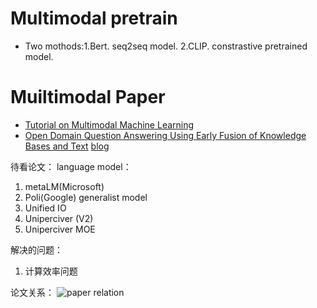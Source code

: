 # Multimodal pretrain
- Two mothods:1.Bert. seq2seq model. 2.CLIP. constrastive pretrained model.

# Muiltimodal Paper
- [Tutorial on Multimodal Machine Learning](https://www.cs.cmu.edu/~morency/MMML-Tutorial-ACL2017.pdf)
- [Open Domain Question Answering Using Early Fusion of Knowledge Bases and Text](https://arxiv.org/pdf/1809.00782.pdf) [blog](/Mutilmodal/Open%20Domain%20Question%20Answering%20Using%20Early%20Fusion%20of%20Knowledge%20Bases%20and%20Text.md)


待看论文：
language model：
1. metaLM(Microsoft)
2. Poli(Google)
generalist model
1. Unified IO
2. Uniperciver (V2)
3. Uniperciver MOE

解决的问题：
1. 计算效率问题


论文关系：
![paper relation](多模态.png)
